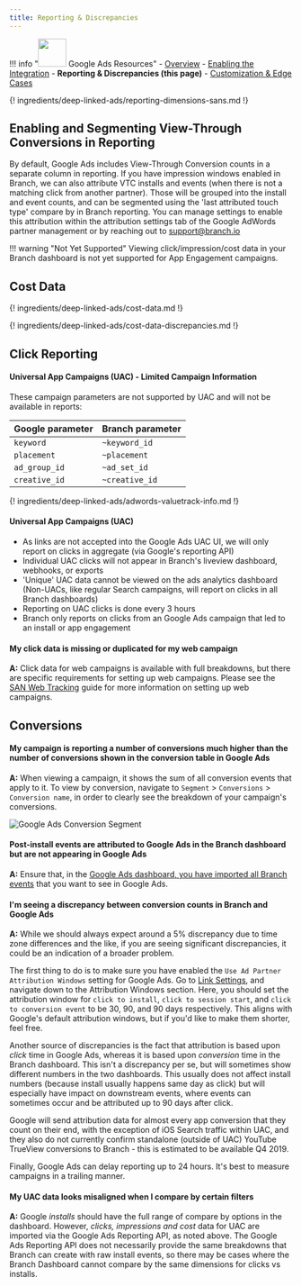 ```yaml
---
title: Reporting & Discrepancies
---
```

!!! info "<img src="../../../_assets/img/pages/deep-linked-ads/google/google-ads-logo.png" width="50"/> Google Ads Resources"
		- [Overview](/deep-linked-ads/google-ads-overview/)
		- [Enabling the Integration](/deep-linked-ads/google-ads-setup/)
		- **Reporting & Discrepancies (this page)**
		- [Customization & Edge Cases](/deep-linked-ads/google-ads-customization/)

{! ingredients/deep-linked-ads/reporting-dimensions-sans.md !}

## Enabling and Segmenting View-Through Conversions in Reporting

By default, Google Ads includes View-Through Conversion counts in a separate column in reporting. If you have impression windows enabled in Branch, we can also attribute VTC installs and events (when there is not a matching click from another partner). Those will be grouped into the install and event counts, and can be segmented using the 'last attributed touch type' compare by in Branch reporting. You can manage settings to enable this attribution within the attribution settings tab of the Google AdWords partner management or by reaching out to support@branch.io

!!! warning "Not Yet Supported"
	Viewing click/impression/cost data in your Branch dashboard is not yet supported for App Engagement campaigns.


## Cost Data

{! ingredients/deep-linked-ads/cost-data.md !}

{! ingredients/deep-linked-ads/cost-data-discrepancies.md !}

## Click Reporting

#### Universal App Campaigns (UAC) - Limited Campaign Information
These campaign parameters are not supported by UAC and will not be available in reports:

Google parameter | Branch parameter
--- | ---
`keyword` | `~keyword_id`
`placement` | `~placement`
`ad_group_id` | `~ad_set_id`
`creative_id` | `~creative_id`

{! ingredients/deep-linked-ads/adwords-valuetrack-info.md !}

#### Universal App Campaigns (UAC)
- As links are not accepted into the Google Ads UAC UI, we will only report on clicks in aggregate (via Google's reporting API)
- Individual UAC clicks will not appear in Branch's liveview dashboard, webhooks, or exports
- 'Unique' UAC data cannot be viewed on the ads analytics dashboard (Non-UACs, like regular Search campaigns, will report on clicks in all Branch dashboards)
- Reporting on UAC clicks is done every 3 hours
- Branch only reports on clicks from an Google Ads campaign that led to an install or app engagement

#### My click data is missing or duplicated for my web campaign

**A:** Click data for web campaigns is available with full breakdowns, but there are specific requirements for setting up web campaigns. Please see the [SAN Web Tracking](/deep-linked-ads/san-web-tracking) guide for more information on setting up web campaigns.

## Conversions

#### My campaign is reporting a number of conversions much higher than the number of conversions shown in the conversion table in Google Ads

**A:** When viewing a campaign, it shows the sum of all conversion events that apply to it. To view by conversion, navigate to `Segment` > `Conversions` > `Conversion name`, in order to clearly see the breakdown of your campaign's conversions.

<img src="/_assets/img/pages/deep-linked-ads/google-conversions/conversion-segment.png" alt="Google Ads Conversion Segment" class="center">

#### Post-install events are attributed to Google Ads in the Branch dashboard but are not appearing in Google Ads

**A:** Ensure that, in the [Google Ads dashboard, you have imported all Branch events](/deep-linked-ads/google-ads-overview/#import-events-in-adwords) that you want to see in Google Ads.

#### I'm seeing a discrepancy between conversion counts in Branch and Google Ads

**A:** While we should always expect around a 5% discrepancy due to time zone differences and the like, if you are seeing significant discrepancies, it could be an indication of a broader problem.

The first thing to do is to make sure you have enabled the `Use Ad Partner Attribution Windows` setting for Google Ads. Go to [Link Settings](https://dashboard.branch.io/ads/partner-management/a_google_adwords?tab=attribution_windows), and navigate down to the Attribution Windows section. Here, you should set the attribution window for `click to install`, `click to session start`, and `click to conversion event` to be 30, 90, and 90 days respectively. This aligns with Google's default attribution windows, but if you'd like to make them shorter, feel free.

Another source of discrepancies is the fact that attribution is based upon *click* time in Google Ads, whereas it is based upon *conversion* time in the Branch dashboard. This isn't a discrepancy per se, but will sometimes show different numbers in the two dashboards. This usually does not affect install numbers (because install usually happens same day as click) but will especially have impact on downstream events, where events can sometimes occur and be attributed up to 90 days after click.

Google will send attribution data for almost every app conversion that they count on their end, with the exception of iOS Search traffic within UAC, and they also do not currently confirm standalone (outside of UAC) YouTube TrueView conversions to Branch - this is estimated to be available Q4 2019.

Finally, Google Ads can delay reporting up to 24 hours. It's best to measure campaigns in a trailing manner.

#### My UAC data looks misaligned when I compare by certain filters

**A:** Google _installs_ should have the full range of compare by options in the dashboard. However, _clicks, impressions and cost_ data for UAC are imported via the Google Ads Reporting API, as noted above. The Google Ads Reporting API does not necessarily provide the same breakdowns that Branch can create with raw install events, so there may be cases where the Branch Dashboard cannot compare by the same dimensions for clicks vs installs.
